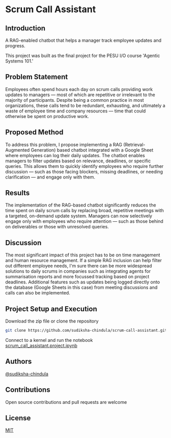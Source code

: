 # Scrum Call Assistant 

## Introduction 

A RAG-enabled chatbot that helps a manager track employee updates and progress.

This project was built as the final project for the PESU I/O course 'Agentic Systems 101.'

## Problem Statement

Employees often spend hours each day on scrum calls providing work updates to managers — most of which are repetitive or irrelevant to the majority of participants. Despite being a common practice in most organizations, these calls tend to be redundant, exhausting, and ultimately a waste of employee time and company resources — time that could otherwise be spent on productive work.

## Proposed Method

To address this problem, I propose implementing a RAG (Retrieval-Augmented Generation) based chatbot integrated with a Google Sheet where employees can log their daily updates.
The chatbot enables managers to filter updates based on relevance, deadlines, or specific queries. This allows them to quickly identify employees who require further discussion — such as those facing blockers, missing deadlines, or needing clarification — and engage only with them.

## Results

The implementation of the RAG-based chatbot significantly reduces the time spent on daily scrum calls by replacing broad, repetitive meetings with a targeted, on-demand update system. Managers can now selectively engage only with employees who require attention — such as those behind on deliverables or those with unresolved queries.

## Discussion

The most significant impact of this project has to be on time management and human resource management. If a simple RAG inclusion can help filter out different employee needs, I'm sure there can be more widespread solutions to daily scrums in companies such as integrating agents for summarisation reports and more focussed tracking based on project deadlines. Additional features such as updates being logged directly onto the database (Google Sheets in this case) from meeting discussions and calls can also be implemented.

## Project Setup and Execution

Download the zip file or clone the repository 

```bash
git clone https://github.com/sudiksha-chindula/scrum-call-assistant.git
```

Connect to a kernel and run the notebook [scrum_call_assistant.project.ipynb](https://github.com/sudiksha-chindula/scrum-call-assistant/blob/main/scrum_call_assistant_project.ipynb)

## Authors

[@sudiksha-chindula](https://github.com/sudiksha-chindula)

## Contributions

Open source contributions and pull requests are welcome

## License

[MIT](https://choosealicense.com/licenses/mit/)
